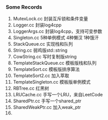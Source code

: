 ### Some Records

1. MutexLock.cc  封装互斥锁和条件变量
2. Logger.cc     封装log4cpp
3. LoggerArgs.cc 封装log4cpp，支持可变参数
4. Singleton.cc  5种单例模式 4种懒汉 1种饿汗
5. StackQueue.cc 实现栈和队列
6. String.cc     弱鸡版std::string
7. CowString.cc  写时复制版string
8. TemplateStackQueue.cc  模板版栈和队列
9. TemplateSort.cc        模板版排序算法
10. TemplateSort2.cc      加入萃取
11. TemplateSingleton.cc  模板版单例模式
12. RBTree.cc             红黑树
13. LRUCache.cc           手写一个LRU，来自LeetCode
14. SharedPtr.cc          手写一个shared_ptr
15. SharedWeakPtr.cc      加入weak_ptr
16. 